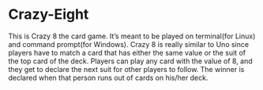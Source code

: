 # Crazy-Eight
This is Crazy 8 the card game. It’s meant to be played on terminal(for Linux) and command prompt(for Windows). Crazy 8 is really similar to Uno since players have to match a card that has either the same value or the suit of the top card of the deck. Players can play any card with the value of 8, and they get to declare the next suit for other players to follow. The winner is declared when that person runs out of cards on his/her deck.
